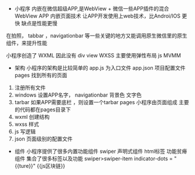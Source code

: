 - 小程序
 内嵌在微信超级APP,是WebView + 微信一些APP插件的混合
 WebView APP 内嵌页面技术 让APP开发使用上web技术，比Androi/IOS 更快
 缺点是性能更慢

 在拍照， tabbar ，navigationbar 等一些关键的地方又能调用原生微信里的原生组件，来提升性能

 小程序创造了 WXML  因此没有 div   view
 WXSS  主要使用弹性布局
 js MVMM


 - 架构
 小程序的架构是比较简单的
 app.js 为入口文件
 app.json 项目配置文件 pages 找到所有的页面
 1. 注册所有文件
 2. windows 设置APP名字， navigationbar 背景色 文字色
 3. tarbar 如果APP需要底栏 ，则设置一个tarbar
 pages  小程序由页面组成 
 主要的代码都在pages目录下
 1. wxml 创建结构
 2. wxss 样式
 3. js 写逻辑
 4. json 页面级别的配置文件

 - 组件
 小程序提供了很多内置功能组件
 swiper 声明式组件 html标签 功能贫瘠
 组件 集合了很多标签以及功能
 swiper>swiper-item
 indicator-dots = "{{ture}}"
 {{js区块链}}  
 
